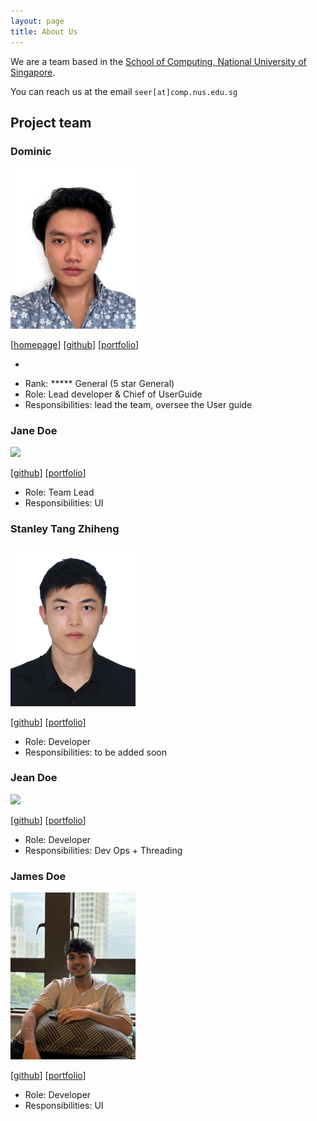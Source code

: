 ```yaml
---
layout: page
title: About Us
---
```


We are a team based in the [School of Computing, National University of Singapore](https://www.comp.nus.edu.sg).

You can reach us at the email `seer[at]comp.nus.edu.sg`

## Project team

### Dominic

<img src="images/dominic2412.png" width="200px">

[[homepage](https://github.com/dominic2412)]
[[github](https://github.com/dominic2412)]
[[portfolio](team/johndoe.md)]

*
- Rank: ***** General (5 star General)
- Role: Lead developer & Chief of UserGuide
- Responsibilities: lead the team, oversee the User guide


### Jane Doe

<img src="images/johndoe.png" width="200px">

[[github](http://github.com/johndoe)]
[[portfolio](team/johndoe.md)]

* Role: Team Lead
* Responsibilities: UI

### Stanley Tang Zhiheng

<img src="images/stanleytangzh.png" width="200px">

[[github](http://github.com/stanleytangzh)] [[portfolio](team/stanleytang.md)]

* Role: Developer
* Responsibilities: to be added soon

### Jean Doe

<img src="images/johndoe.png" width="200px">

[[github](http://github.com/johndoe)]
[[portfolio](team/johndoe.md)]

* Role: Developer
* Responsibilities: Dev Ops + Threading

### James Doe

<img src="images/adi_profile_picture.png" width="200px">

[[github](http://github.com/johndoe)]
[[portfolio](team/johndoe.md)]

* Role: Developer
* Responsibilities: UI


